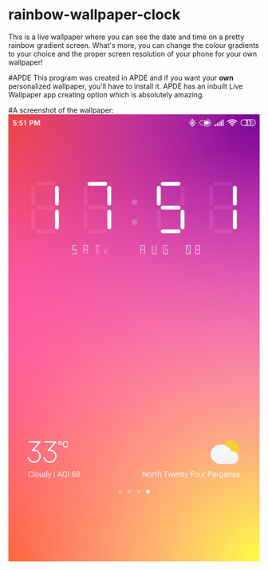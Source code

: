 # rainbow-wallpaper-clock
This is a live wallpaper where you can see the date and time on a pretty rainbow gradient screen. What's more, you can change the colour gradients to your choice and the proper screen resolution of your phone for your own wallpaper!

#APDE
This program was created in APDE and if you want your **own** personalized wallpaper, you'll have to install it. APDE has an inbuilt Live Wallpaper app creating option which is absolutely amazing.

#A screenshot of the wallpaper:
![The Wallpaper of my Redmi Note 4](/live-wallpaper/my-wallpaper.png)

